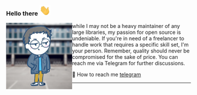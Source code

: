 ### Hello there <img src="https://raw.githubusercontent.com/Resaqulyubi/Resaqulyubi/main/wave.gif" width="30px">

 <p>
  <img width="180" align='left' src="https://raw.githubusercontent.com/Resaqulyubi/Resaqulyubi/main/me.png?raw=true">
</p>
 
while I may not be a heavy maintainer of any large libraries, my passion for open source is undeniable. If you're in need of a freelancer to handle work that requires a specific skill set, I'm your person. Remember, quality should never be compromised for the sake of price. You can reach me via Telegram for further discussions.

💌 How to reach me [telegram](https://t.me/resaqulyubi)

---

<!--
**Resaqulyubi/resaqulyubi** is a ✨ _special_ ✨ repository because its `README.md` (this file) appears on your GitHub profile.

Here are some ideas to get you started:

- 🔭 I’m currently working on ...
- 🌱 I’m currently learning ...
- 👯 I’m looking to collaborate on ...
- 🤔 I’m looking for help with ...
- 💬 Ask me about ...
- 📫 How to reach me: ...
- 😄 Pronouns: ...
- ⚡ Fun fact: ...
-->
